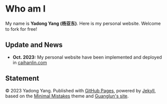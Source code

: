# Who am I

My name is **Yadong Yang (杨亚东)**. Here is my personal website. Welcome to fork for free!

## Update and News

- **Oct. 2023:** My personal website have been implemented and deployed in [caihanlin.com](https://caihanlin.com)

## Statement

© 2023 Yadong Yang. Published with [GitHub Pages](https://pages.github.com/), powered by [Jekyll](https://jekyllrb.com/), based on the [Minimal Mistakes](https://mademistakes.com/) theme and [Guanglun's site](https://github.com/GuangLun2000/GuangLun2000.github.io).
